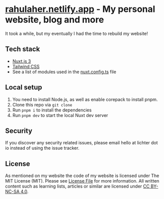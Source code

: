 # [rahulaher.netlify.app](https://rahulaher.netlify.app) - My personal website, blog and more

It took a while, but my eventually I had the time to rebuild my website!

## Tech stack

- [Nuxt.js 3](https://nuxtjs.org/)
- [Tailwind CSS](https://tailwindcss.com/)
- See a list of modules used in the [nuxt.config.ts](nuxt.config.ts) file

## Local setup

1. You need to install Node.js, as well as enable corepack to install pnpm.
1. Clone this repo via `git clone`
1. Run `pnpm i` to install the dependencies
1. Run `pnpm dev` to start the local Nuxt dev server

## Security

If you discover any security related issues, please email hello at lichter dot io instead of using the issue tracker.

## License

As mentioned on my website the code of my website is licensed under The MIT License (MIT). Please see [License File](MIT%20LICENSE) for more information. All written content such as learning lists, articles or similar are licensed under [CC BY-NC-SA 4.0](https://creativecommons.org/licenses/by-nc-sa/4.0/).

